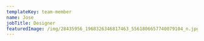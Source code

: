 ```yaml
---
templateKey: team-member
name: Jose
jobTitle: Designer
featuredImage: /img/28435956_1968326346817463_5561806657740079104_n.jpg
---
```


